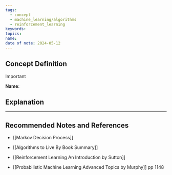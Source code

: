 ```yaml
---
tags:
  - concept
  - machine_learning/algorithms
  - reinforcement_learning
keywords: 
topics: 
name: 
date of note: 2024-05-12
---
```


## Concept Definition

>[!important]
>**Name**: 



## Explanation





-----------
##  Recommended Notes and References



- [[Markov Decision Process]]


- [[Algorithms to Live By Book Summary]]
- [[Reinforcement Learning An Introduction by Sutton]]
- [[Probabilistic Machine Learning Advanced Topics by Murphy]] pp 1148
